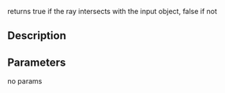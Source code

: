 returns true if the ray intersects with the input object, false if not


## Description




## Parameters
no params